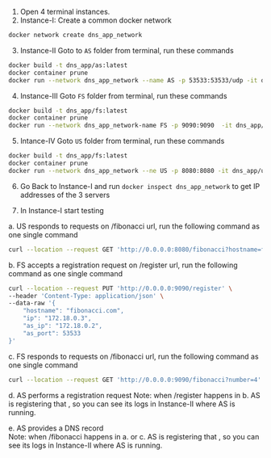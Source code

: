 1. Open 4 terminal instances.
2. Instance-I: Create a common docker network
```bash
docker network create dns_app_network
```
3. Instance-II Goto to `AS` folder from terminal, run these commands
```bash
docker build -t dns_app/as:latest
docker container prune
docker run --network dns_app_network --name AS -p 53533:53533/udp -it dns_app/as:latest 
```
4. Instance-III Goto `FS` folder from terminal, run these commands
```bash
docker build -t dns_app/fs:latest
docker container prune
docker run --network dns_app_network-name FS -p 9090:9090  -it dns_app/fs:latest
```
5. Intance-IV Goto `US` folder from terminal, run these commands
```bash
docker build -t dns_app/fs:latest
docker container prune
docker run --network dns_app_network --ne US -p 8080:8080 -it dns_app/us:latest
```
6. Go Back to Instance-I and run `docker inspect dns_app_network` to get IP addresses of the 3 servers

7. In Instance-I start testing

a. US responds to requests on /fibonacci url, run the following command as one single command
```bash
curl --location --request GET 'http://0.0.0.0:8080/fibonacci?hostname=fibonacci.com&fs_port=9090&number=5&as_ip=172.18.0.2&as_port=53533'
```

b. FS accepts a registration request on /register url, run the following command as one single command
```bash
curl --location --request PUT 'http://0.0.0.0:9090/register' \
--header 'Content-Type: application/json' \
--data-raw '{
    "hostname": "fibonacci.com",
    "ip": "172.18.0.3",
    "as_ip": "172.18.0.2",
    "as_port": 53533
}'
```
 
c. FS responds to requests on /fibonacci url, run the following command as one single command
```bash
curl --location --request GET 'http://0.0.0.0:9090/fibonacci?number=4'
```

d. AS performs a registration request 
Note: when /register happens in b. AS is registering that , so you can see its logs in Instance-II where AS is running.

e. AS provides a DNS record  
Note: when /fibonacci happens in a. or c. AS is registering that , so you can see its logs in Instance-II where AS is running.
